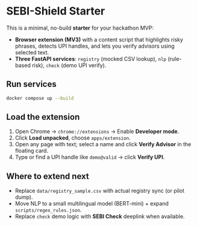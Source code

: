 # SEBI-Shield Starter

This is a minimal, no-build **starter** for your hackathon MVP:
- **Browser extension (MV3)** with a content script that highlights risky phrases, detects UPI handles, and lets you verify advisors using selected text.
- **Three FastAPI services**: `registry` (mocked CSV lookup), `nlp` (rule-based risk), `check` (demo UPI verify).

## Run services
```bash
docker compose up --build
```

## Load the extension
1. Open Chrome → `chrome://extensions` → Enable **Developer mode**.
2. Click **Load unpacked**, choose `apps/extension`.
3. Open any page with text; select a name and click **Verify Advisor** in the floating card.
4. Type or find a UPI handle like `demo@valid` → click **Verify UPI**.

## Where to extend next
- Replace `data/registry_sample.csv` with actual registry sync (or pilot dump).
- Move NLP to a small multilingual model (BERT-mini) + expand `scripts/regex_rules.json`.
- Replace `check` demo logic with **SEBI Check** deeplink when available.